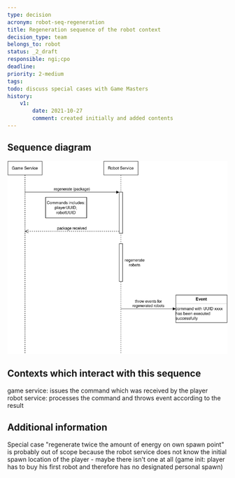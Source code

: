 ```yaml
---
type: decision
acronym: robot-seq-regeneration
title: Regeneration sequence of the robot context
decision_type: team
belongs_to: robot
status: _2_draft
responsible: ngi;cpo
deadline: 
priority: 2-medium
tags: 
todo: discuss special cases with Game Masters
history:
    v1:
        date: 2021-10-27
        comment: created initially and added contents
---
```


## Sequence diagram

![Robot regeneration sequence](./images/robot-regenerate-seq.png)

## Contexts which interact with this sequence

game service: issues the command which was received by the player  
robot service: processes the command and throws event according to the result

## Additional information

Special case "regenerate twice the amount of energy on own spawn point" is probably out of scope because the robot service does not know the initial spawn location of the player - maybe there isn't one at all (game init: player has to buy his first robot and therefore has no designated personal spawn)

